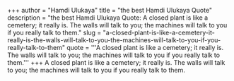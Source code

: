 +++
author = "Hamdi Ulukaya"
title = "the best Hamdi Ulukaya Quote"
description = "the best Hamdi Ulukaya Quote: A closed plant is like a cemetery; it really is. The walls will talk to you; the machines will talk to you if you really talk to them."
slug = "a-closed-plant-is-like-a-cemetery-it-really-is-the-walls-will-talk-to-you-the-machines-will-talk-to-you-if-you-really-talk-to-them"
quote = '''A closed plant is like a cemetery; it really is. The walls will talk to you; the machines will talk to you if you really talk to them.'''
+++
A closed plant is like a cemetery; it really is. The walls will talk to you; the machines will talk to you if you really talk to them.
